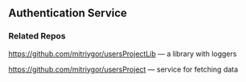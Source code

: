 ## Authentication Service

### Related Repos

https://github.com/mitriygor/usersProjectLib — a library with loggers

https://github.com/mitriygor/usersProject — service for fetching data